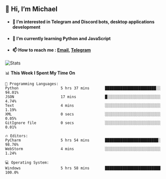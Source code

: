 ## 👋 Hi, I’m Michael
- #### 👀 I’m interested in Telegram and Discord bots, desktop applications development
- #### 🌱 I’m currently learning Python and JavaScript
- #### 📫 How to reach me : [Email](mailto:misha@kurapov.ru), [Telegram](https://t.me/mickr7)

![Stats](https://github-readme-stats.vercel.app/api?username=krpff&show_icons=true&theme=github_dark&hide_border=true&hide=issues&count_private=true&layout=compact)


<!--START_SECTION:waka-->
📊 **This Week I Spent My Time On** 

```text
💬 Programming Languages: 
Python                   5 hrs 37 mins       ███████████████████████░░   94.01% 
JSON                     17 mins             █░░░░░░░░░░░░░░░░░░░░░░░░   4.74% 
Text                     4 mins              ░░░░░░░░░░░░░░░░░░░░░░░░░   1.19% 
XML                      0 secs              ░░░░░░░░░░░░░░░░░░░░░░░░░   0.05% 
GitIgnore file           0 secs              ░░░░░░░░░░░░░░░░░░░░░░░░░   0.01%

🔥 Editors: 
PyCharm                  5 hrs 54 mins       ████████████████████████░   98.76% 
WebStorm                 4 mins              ░░░░░░░░░░░░░░░░░░░░░░░░░   1.24%

💻 Operating System: 
Windows                  5 hrs 58 mins       █████████████████████████   100.0%

```


<!--END_SECTION:waka-->
